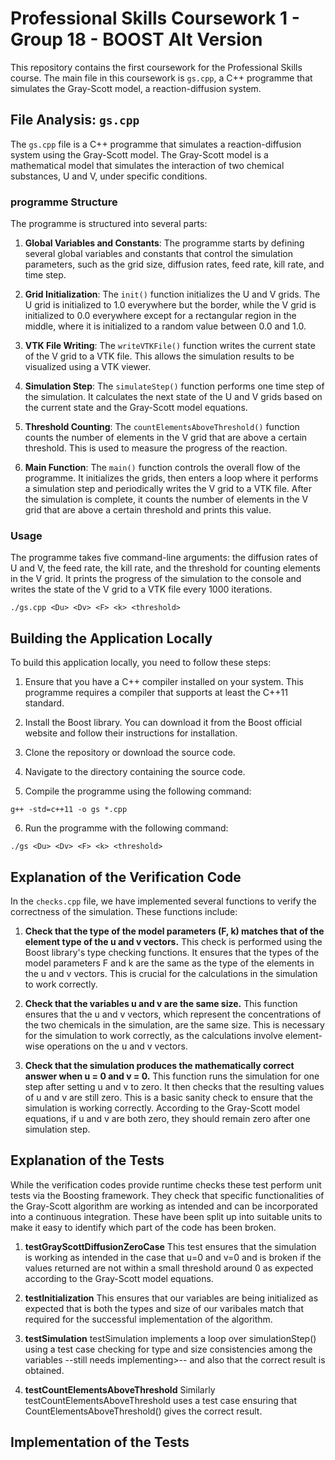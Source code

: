 # Professional Skills Coursework 1 - Group 18 - BOOST Alt Version

This repository contains the first coursework for the Professional Skills course. The main file in this coursework is `gs.cpp`, a C++ programme that simulates the Gray-Scott model, a reaction-diffusion system.

## File Analysis: `gs.cpp`

The `gs.cpp` file is a C++ programme that simulates a reaction-diffusion system using the Gray-Scott model. The Gray-Scott model is a mathematical model that simulates the interaction of two chemical substances, U and V, under specific conditions.

### programme Structure

The programme is structured into several parts:

1. **Global Variables and Constants**: The programme starts by defining several global variables and constants that control the simulation parameters, such as the grid size, diffusion rates, feed rate, kill rate, and time step.

2. **Grid Initialization**: The `init()` function initializes the U and V grids. The U grid is initialized to 1.0 everywhere but the border, while the V grid is initialized to 0.0 everywhere except for a rectangular region in the middle, where it is initialized to a random value between 0.0 and 1.0.

3. **VTK File Writing**: The `writeVTKFile()` function writes the current state of the V grid to a VTK file. This allows the simulation results to be visualized using a VTK viewer.

4. **Simulation Step**: The `simulateStep()` function performs one time step of the simulation. It calculates the next state of the U and V grids based on the current state and the Gray-Scott model equations.

5. **Threshold Counting**: The `countElementsAboveThreshold()` function counts the number of elements in the V grid that are above a certain threshold. This is used to measure the progress of the reaction.

6. **Main Function**: The `main()` function controls the overall flow of the programme. It initializes the grids, then enters a loop where it performs a simulation step and periodically writes the V grid to a VTK file. After the simulation is complete, it counts the number of elements in the V grid that are above a certain threshold and prints this value.

### Usage

The programme takes five command-line arguments: the diffusion rates of U and V, the feed rate, the kill rate, and the threshold for counting elements in the V grid. It prints the progress of the simulation to the console and writes the state of the V grid to a VTK file every 1000 iterations.

`./gs.cpp <Du> <Dv> <F> <k> <threshold>`

## Building the Application Locally

To build this application locally, you need to follow these steps:

1. Ensure that you have a C++ compiler installed on your system. This programme requires a compiler that supports at least the C++11 standard.

2. Install the Boost library. You can download it from the Boost official website and follow their instructions for installation.

3. Clone the repository or download the source code.

4. Navigate to the directory containing the source code.

5. Compile the programme using the following command:

`g++ -std=c++11 -o gs *.cpp`

6. Run the programme with the following command:

`./gs <Du> <Dv> <F> <k> <threshold>`

## Explanation of the Verification Code

In the `checks.cpp` file, we have implemented several functions to verify the correctness of the simulation. These functions include:

1. **Check that the type of the model parameters (F, k) matches that of the element type of the u and v vectors.**
This check is performed using the Boost library's type checking functions. It ensures that the types of the model parameters F and k are the same as the type of the elements in the u and v vectors. This is crucial for the calculations in the simulation to work correctly.

2. **Check that the variables u and v are the same size.**
This function ensures that the u and v vectors, which represent the concentrations of the two chemicals in the simulation, are the same size. This is necessary for the simulation to work correctly, as the calculations involve element-wise operations on the u and v vectors.

3. **Check that the simulation produces the mathematically correct answer when u = 0 and v = 0.**
This function runs the simulation for one step after setting u and v to zero. It then checks that the resulting values of u and v are still zero. This is a basic sanity check to ensure that the simulation is working correctly. According to the Gray-Scott model equations, if u and v are both zero, they should remain zero after one simulation step.

## Explanation of the Tests
While the verification codes provide runtime checks these test perform unit tests via the Boosting framework. They check that specific functionalities of the Gray-Scott algorithm are working as intended and can be incorporated into a continuous integration. These have been split up into suitable units to make it easy to identify which part of the code has been broken.

1. **testGrayScottDiffusionZeroCase**
This test ensures that the simulation is working as intended in the case that u=0 and v=0 and is broken if the values returned are not within a small threshold around 0 as expected according to the Gray-Scott model equations.

2. **testInitialization**
This ensures that our variables are being initialized as expected that is both the types and size of our varibales match that required for the successful implementation of the algorithm.

3. **testSimulation**
testSimulation implements a loop over simulationStep() using a test case checking for type and size consistencies among the variables --still needs implementing>-- and also that the correct result is obtained.

4. **testCountElementsAboveThreshold**
Similarly testCountElementsAboveThreshold uses a test case ensuring that CountElementsAboveThreshold() gives the correct result.

## Implementation of the Tests
